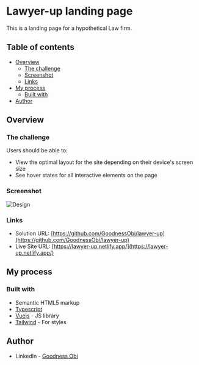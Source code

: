 # Lawyer-up landing page

This is a landing page for a hypothetical Law firm.

## Table of contents

- [Overview](#overview)
  - [The challenge](#the-challenge)
  - [Screenshot](#screenshot)
  - [Links](#links)
- [My process](#my-process)
  - [Built with](#built-with)
- [Author](#author)

## Overview

### The challenge

Users should be able to:

- View the optimal layout for the site depending on their device's screen size
- See hover states for all interactive elements on the page

### Screenshot

![Design](./assets/design.png)

### Links

- Solution URL: [https://github.com/GoodnessObi/lawyer-up](https://github.com/GoodnessObi/lawyer-up)
- Live Site URL: [https://lawyer-up.netlify.app/](https://lawyer-up.netlify.app/)

## My process

### Built with

- Semantic HTML5 markup
- [Typescript](https://www.typescriptlang.org/docs/)
- [Vuejs](https://vuejs.org/) - JS library
- [Tailwind](https://tailwindui.com/) - For styles

## Author
- LinkedIn - [Goodness Obi](https://www.linkedin.com/in/goodnessobi/)
